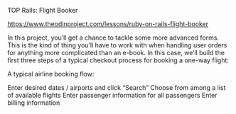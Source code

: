 TOP Rails: Flight Booker

https://www.theodinproject.com/lessons/ruby-on-rails-flight-booker

In this project, you’ll get a chance to tackle some more advanced forms. This is the kind of thing you’ll have to work with when handling user orders for anything more complicated than an e-book. In this case, we’ll build the first three steps of a typical checkout process for booking a one-way flight:

A typical airline booking flow:

Enter desired dates / airports and click “Search”
Choose from among a list of available flights
Enter passenger information for all passengers
Enter billing information
